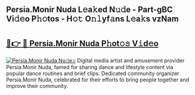 ## Persia.Monir Nuda L𝚎a𝚔ed N𝚞𝚍e - Part-gBC Vi𝚍𝚎o P𝚑𝚘tos - H𝚘𝚝 O𝚗𝚕yf𝚊ns L𝚎a𝚔s vzNam

# <h2><a href="http://kf6ga9.oniu.top/?m=Persia.Monir+Nuda">🔗👉 🔴 Persia.Monir Nuda P𝚑ot𝚘𝚜 V𝚒d𝚎o</a></h2>

[![Persia.Monir Nuda Nu𝚍e𝚜](https://i.imgur.com/0qMVB7G.gif)](http://kf6ga9.oniu.top/?m=Persia.Monir+Nuda)
Digital media artist and amusement provider Persia.Monir Nuda, famed for sharing dance and lifestyle content via popular dance routines and brief clips. Dedicated community organizer Persia.Monir Nuda, celebrated for their efforts to bring people together and improve their community.  
